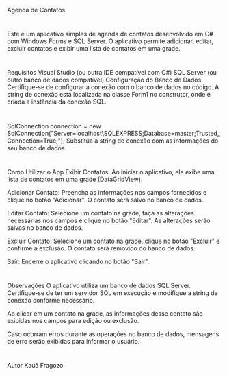 Agenda de Contatos
#
Este é um aplicativo simples de agenda de contatos desenvolvido em C# com Windows Forms e SQL Server. O aplicativo permite adicionar, editar, excluir contatos e exibir uma lista de contatos em uma grade.
#
Requisitos
Visual Studio (ou outra IDE compatível com C#)
SQL Server (ou outro banco de dados compatível)
Configuração do Banco de Dados
Certifique-se de configurar a conexão com o banco de dados no código. A string de conexão está localizada na classe Form1 no construtor, onde é criada a instância da conexão SQL.
#

SqlConnection connection = new SqlConnection("Server=localhost\\SQLEXPRESS;Database=master;Trusted_Connection=True;");
Substitua a string de conexão com as informações do seu banco de dados.
#
Como Utilizar o App
Exibir Contatos: Ao iniciar o aplicativo, ele exibe uma lista de contatos em uma grade (DataGridView).

Adicionar Contato: Preencha as informações nos campos fornecidos e clique no botão "Adicionar". O contato será salvo no banco de dados.

Editar Contato: Selecione um contato na grade, faça as alterações necessárias nos campos e clique no botão "Editar". As alterações serão salvas no banco de dados.

Excluir Contato: Selecione um contato na grade, clique no botão "Excluir" e confirme a exclusão. O contato será removido do banco de dados.

Sair: Encerre o aplicativo clicando no botão "Sair".
#
Observações
O aplicativo utiliza um banco de dados SQL Server. Certifique-se de ter um servidor SQL em execução e modifique a string de conexão conforme necessário.

Ao clicar em um contato na grade, as informações desse contato são exibidas nos campos para edição ou exclusão.

Caso ocorram erros durante as operações no banco de dados, mensagens de erro serão exibidas para informar o usuário.
#
Autor
Kauã Fragozo



